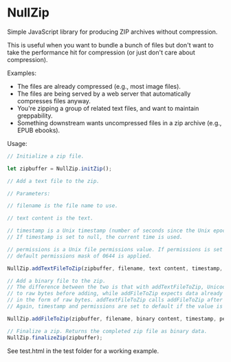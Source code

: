 # NullZip
Simple JavaScript library for producing ZIP archives without compression. 

This is useful when you want to bundle a bunch of files but don't want to take the performance hit for compression (or just don't care about compression).

Examples:

* The files are already compressed (e.g., most image files).
* The files are being served by a web server that automatically compresses files anyway.
* You're zipping a group of related text files, and want to maintain greppability.
* Something downstream wants uncompressed files in a zip archive (e.g., EPUB ebooks).


Usage:

```JavaScript
// Initialize a zip file.

let zipbuffer = NullZip.initZip();

// Add a text file to the zip.

// Parameters:

// filename is the file name to use. 

// text content is the text. 

// timestamp is a Unix timestamp (number of seconds since the Unix epoch, January 1, 1970). 
// If timestamp is set to null, the current time is used. 

// permissions is a Unix file permissions value. If permissions is set to null, the 
// default permissions mask of 0644 is applied.

NullZip.addTextFileToZip(zipbuffer, filename, text content, timestamp, permissions);

// Add a binary file to the zip. 
// The difference between the two is that with addTextFileToZip, Unicode text is encoded 
// to raw bytes before adding, while addFileToZip expects data already
// in the form of raw bytes. addTextFileToZip calls addFileToZip after encoding the data. 
// Again, timestamp and permissions are set to default if the value is null.

NullZip.addFileToZip(zipbuffer, filename, binary content, timestamp, permissions);

// Finalize a zip. Returns the completed zip file as binary data.
NullZip.finalizeZip(zipbuffer);
```

See test.html in the test folder for a working example.
